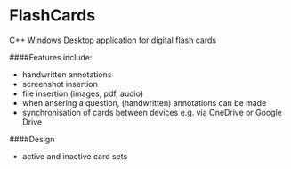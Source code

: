 # FlashCards
C++ Windows Desktop application for digital flash cards

####Features include:
- handwritten annotations
- screenshot insertion
- file insertion (images, pdf, audio)
- when ansering a question, (handwritten) annotations can be made
- synchronisation of cards between devices e.g. via OneDrive or Google Drive

####Design
- active and inactive card sets
